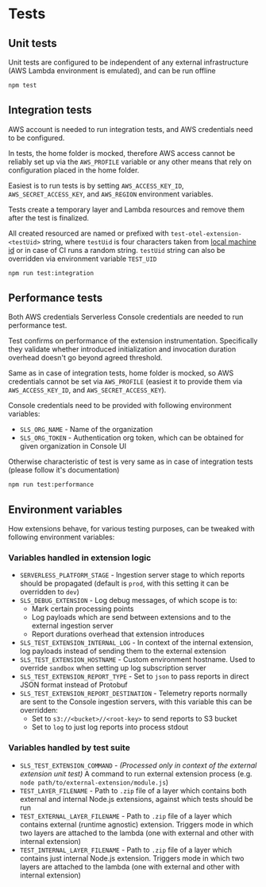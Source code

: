 # Tests

## Unit tests

Unit tests are configured to be independent of any external infrastructure (AWS Lambda environment is emulated), and can be run offline

```bash
npm test
```

## Integration tests

AWS account is needed to run integration tests, and AWS credentials need to be configured.

In tests, the home folder is mocked, therefore AWS access cannot be reliably set up via the `AWS_PROFILE` variable or any other means that rely on configuration placed in the home folder.

Easiest is to run tests is by setting `AWS_ACCESS_KEY_ID`, `AWS_SECRET_ACCESS_KEY`, and `AWS_REGION` environment variables.

Tests create a temporary layer and Lambda resources and remove them after the test is finalized.

All created resourced are named or prefixed with `test-otel-extension-<testUid>` string, where `testUid` is four characters taken from [local machine id](https://www.npmjs.com/package/node-machine-id) or in case of CI runs a random string. `testUid` string can also be overridden via environment variable `TEST_UID`

```bash
npm run test:integration
```

## Performance tests

Both AWS credentials Serverless Console credentials are needed to run performance test.

Test confirms on performance of the extension instrumentation. Specifically they validate whether introduced initialization and invocation duration overhead doesn't go beyond agreed threshold.

Same as in case of integration tests, home folder is mocked, so AWS credentials cannot be set via `AWS_PROFILE` (easiest it to provide them via `AWS_ACCESS_KEY_ID`, and `AWS_SECRET_ACCESS_KEY`).

Console credentials need to be provided with following environment variables:

- `SLS_ORG_NAME` - Name of the organization
- `SLS_ORG_TOKEN` - Authentication org token, which can be obtained for given organization in Console UI

Otherwise characteristic of test is very same as in case of integration tests (please follow it's documentation)

```bash
npm run test:performance
```

## Environment variables

How extensions behave, for various testing purposes, can be tweaked with following environment variables:

### Variables handled in extension logic

- `SERVERLESS_PLATFORM_STAGE` - Ingestion server stage to which reports should be propagated (default is `prod`, with this setting it can be overridden to `dev`)
- `SLS_DEBUG_EXTENSION` - Log debug messages, of which scope is to:
  - Mark certain processing points
  - Log payloads which are send between extensions and to the external ingestion server
  - Report durations overhead that extension introduces
- `SLS_TEST_EXTENSION_INTERNAL_LOG` - In context of the internal extension, log payloads instead of sending them to the external extension
- `SLS_TEST_EXTENSION_HOSTNAME` - Custom environment hostname. Used to override `sandbox` when setting up log subscription server
- `SLS_TEST_EXTENSION_REPORT_TYPE` - Set to `json` to pass reports in direct JSON format instead of Protobuf
- `SLS_TEST_EXTENSION_REPORT_DESTINATION` - Telemetry reports normally are sent to the Console ingestion servers, with this variable this can be overridden:
  - Set to `s3://<bucket>//<root-key>` to send reports to S3 bucket
  - Set to `log` to just log reports into process stdout

### Variables handled by test suite

- `SLS_TEST_EXTENSION_COMMAND` - _(Processed only in context of the external extension unit test)_ A command to run external extension process (e.g. `node path/to/external-extension/module.js`)
- `TEST_LAYER_FILENAME` - Path to `.zip` file of a layer which contains both external and internal Node.js extensions, against which tests should be run
- `TEST_EXTERNAL_LAYER_FILENAME` - Path to `.zip` file of a layer which contains external (runtime agnostic) extension. Triggers mode in which two layers are attached to the lambda (one with external and other with internal extension)
- `TEST_INTERNAL_LAYER_FILENAME` - Path to `.zip` file of a layer which contains just internal Node.js extension. Triggers mode in which two layers are attached to the lambda (one with external and other with internal extension)
